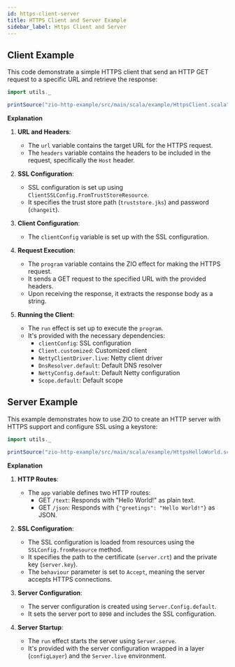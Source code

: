 ```yaml
---
id: https-client-server
title: HTTPS Client and Server Example
sidebar_label: Https Client and Server
---
```


## Client Example

This code demonstrate a simple HTTPS client that send an HTTP GET request to a specific URL and retrieve the response:

```scala mdoc:passthrough
import utils._

printSource("zio-http-example/src/main/scala/example/HttpsClient.scala")
```

**Explanation**

1. **URL and Headers**:
   - The `url` variable contains the target URL for the HTTPS request.
   - The `headers` variable contains the headers to be included in the request, specifically the `Host` header.

2. **SSL Configuration**:
   - SSL configuration is set up using `ClientSSLConfig.FromTrustStoreResource`.
   - It specifies the trust store path (`truststore.jks`) and password (`changeit`).

3. **Client Configuration**:
   - The `clientConfig` variable is set up with the SSL configuration.

4. **Request Execution**:
   - The `program` variable contains the ZIO effect for making the HTTPS request.
   - It sends a GET request to the specified URL with the provided headers.
   - Upon receiving the response, it extracts the response body as a string.

5. **Running the Client**:
   - The `run` effect is set up to execute the `program`.
   - It's provided with the necessary dependencies:
     - `clientConfig`: SSL configuration
     - `Client.customized`: Customized client
     - `NettyClientDriver.live`: Netty client driver
     - `DnsResolver.default`: Default DNS resolver
     - `NettyConfig.default`: Default Netty configuration
     - `Scope.default`: Default scope



## Server Example

This example demonstrates how to use ZIO to create an HTTP server with HTTPS support and configure SSL using a keystore:

```scala mdoc:passthrough
import utils._

printSource("zio-http-example/src/main/scala/example/HttpsHelloWorld.scala")
```
**Explanation**

1. **HTTP Routes**:
   - The `app` variable defines two HTTP routes:
     - GET `/text`: Responds with "Hello World!" as plain text.
     - GET `/json`: Responds with `{"greetings": "Hello World!"}` as JSON.

2. **SSL Configuration**:
   - The SSL configuration is loaded from resources using the `SSLConfig.fromResource` method.
   - It specifies the path to the certificate (`server.crt`) and the private key (`server.key`).
   - The `behaviour` parameter is set to `Accept`, meaning the server accepts HTTPS connections.

3. **Server Configuration**:
   - The server configuration is created using `Server.Config.default`.
   - It sets the server port to `8090` and includes the SSL configuration.

4. **Server Startup**:
   - The `run` effect starts the server using `Server.serve`.
   - It's provided with the server configuration wrapped in a layer (`configLayer`) and the `Server.live` environment.